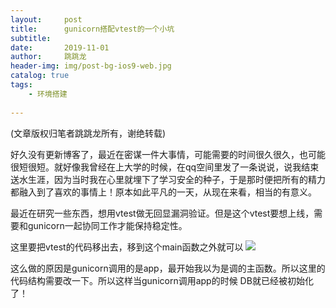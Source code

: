 ```yaml
---
layout:     post
title:      gunicorn搭配vtest的一个小坑
subtitle:   
date:       2019-11-01
author:     跳跳龙
header-img: img/post-bg-ios9-web.jpg
catalog: true
tags:
    - 环境搭建
            
---
```


(文章版权归笔者跳跳龙所有，谢绝转载)


好久没有更新博客了，最近在密谋一件大事情，可能需要的时间很久很久，也可能很短很短。就好像我曾经在上大学的时候，在qq空间里发了一条说说，说我结束送水生涯，因为当时我在心里就埋下了学习安全的种子，于是那时便把所有的精力都融入到了喜欢的事情上！原本如此平凡的一天，从现在来看，相当的有意义。

最近在研究一些东西，想用vtest做无回显漏洞验证。但是这个vtest要想上线，需要和gunicorn一起协同工作才能保持稳定性。

这里要把vtest的代码移出去，移到这个main函数之外就可以
![](http://tiaotiaolong2.cn-bj.ufileos.com/blog27-01.jpg)

这么做的原因是gunicorn调用的是app，最开始我以为是调的主函数。所以这里的代码结构需要改一下。所以这样当gunicorn调用app的时候 DB就已经被初始化了！


